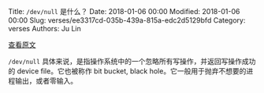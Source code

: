 Title: `/dev/null` 是什么？
Date: 2018-01-06 00:00
Modified: 2018-01-06 00:00
Slug: verses/ee3317cd-035b-439a-815a-edc2d5129bfd
Category: verses
Authors: Ju Lin

[查看原文](https://en.wikipedia.org/wiki/Null_device)

`/dev/null` 具体来说，是指操作系统中的一个忽略所有写操作，并返回写操作成功的 device file。它也被称作 bit bucket, black hole。它一般用于抛弃不想要的进程输出，或者零输入。